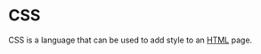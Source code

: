 # CSS 

CSS is a language that can be used to add style to an [HTML](/wiki/HTML) page.















